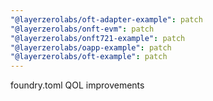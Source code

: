 ```yaml
---
"@layerzerolabs/oft-adapter-example": patch
"@layerzerolabs/onft-evm": patch
"@layerzerolabs/onft721-example": patch
"@layerzerolabs/oapp-example": patch
"@layerzerolabs/oft-example": patch
---
```


foundry.toml QOL improvements

